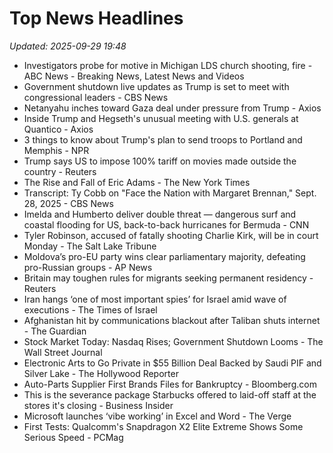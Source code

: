 # Top News Headlines

_Updated: 2025-09-29 19:48_

- Investigators probe for motive in Michigan LDS church shooting, fire - ABC News - Breaking News, Latest News and Videos
- Government shutdown live updates as Trump is set to meet with congressional leaders - CBS News
- Netanyahu inches toward Gaza deal under pressure from Trump - Axios
- Inside Trump and Hegseth's unusual meeting with U.S. generals at Quantico - Axios
- 3 things to know about Trump's plan to send troops to Portland and Memphis - NPR
- Trump says US to impose 100% tariff on movies made outside the country - Reuters
- The Rise and Fall of Eric Adams - The New York Times
- Transcript: Ty Cobb on "Face the Nation with Margaret Brennan," Sept. 28, 2025 - CBS News
- Imelda and Humberto deliver double threat — dangerous surf and coastal flooding for US, back-to-back hurricanes for Bermuda - CNN
- Tyler Robinson, accused of fatally shooting Charlie Kirk, will be in court Monday - The Salt Lake Tribune
- Moldova’s pro-EU party wins clear parliamentary majority, defeating pro-Russian groups - AP News
- Britain may toughen rules for migrants seeking permanent residency - Reuters
- Iran hangs ‘one of most important spies’ for Israel amid wave of executions - The Times of Israel
- Afghanistan hit by communications blackout after Taliban shuts internet - The Guardian
- Stock Market Today: Nasdaq Rises; Government Shutdown Looms - The Wall Street Journal
- Electronic Arts to Go Private in $55 Billion Deal Backed by Saudi PIF and Silver Lake - The Hollywood Reporter
- Auto-Parts Supplier First Brands Files for Bankruptcy - Bloomberg.com
- This is the severance package Starbucks offered to laid-off staff at the stores it's closing - Business Insider
- Microsoft launches ‘vibe working’ in Excel and Word - The Verge
- First Tests: Qualcomm's Snapdragon X2 Elite Extreme Shows Some Serious Speed - PCMag
